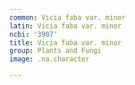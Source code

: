 ```yaml
---
common: Vicia faba var. minor
latin: Vicia faba var. minor
ncbi: '3907'
title: Vicia faba var. minor
group: Plants and Fungi
image: .na.character

---
```

